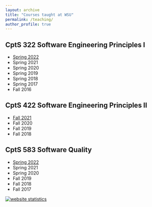 ```yaml
---
layout: archive
title: "Courses taught at WSU"
permalink: /teaching/
author_profile: true
---
```


## CptS 322 Software Engineering Principles I
* [Spring 2022](http://eecs.wsu.edu/~hcai/cpts322/)
* Spring 2021
* Spring 2020
* Spring 2019
* Spring 2018
* Spring 2017 
* Fall 2016

## CptS 422 Software Engineering Principles II
* [Fall 2021](http://eecs.wsu.edu/~hcai/cpts422/)
* Fall 2020 
* Fall 2019 
* Fall 2018 

## CptS 583 Software Quality
* [Spring 2022](http://eecs.wsu.edu/~hcai/cpts583/)
* Spring 2021
* Spring 2020
* Fall 2019
* Fall 2018
* Fall 2017


















<script type="text/javascript">
var sc_project=10604826; 
var sc_invisible=1; 
var sc_security="10996eea"; 
var scJsHost = (("https:" == document.location.protocol) ?
"https://secure." : "http://www.");
document.write("<sc"+"ript type='text/javascript' src='" +
scJsHost+
"statcounter.com/counter/counter.js'></"+"script>");
</script>
<noscript><div class="statcounter"><a title="website
statistics" href="http://statcounter.com/free-web-stats/"
target="_blank"><img class="statcounter"
src="http://c.statcounter.com/10604826/0/10996eea/1/"
alt="website statistics"></a></div></noscript>
